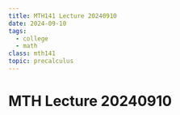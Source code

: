 ```yaml
---
title: MTH141 Lecture 20240910 
date: 2024-09-10
tags: 
  - college
  - math
class: mth141
topic: precalculus
---
```


# MTH Lecture 20240910
